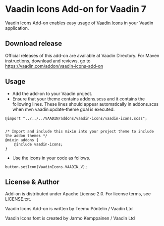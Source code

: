 # Vaadin Icons Add-on for Vaadin 7

Vaadin Icons Add-on enables easy usage of [Vaadin Icons](https://vaadin.com/font-icons) in your Vaadin application.

## Download release

Official releases of this add-on are available at Vaadin Directory. For Maven instructions, download and reviews, go to https://vaadin.com/addon/vaadin-icons-add-on

## Usage

* Add the add-on to your Vaadin project.
* Ensure that your theme contains addons.scss and it contains the following lines.
These lines should appear automatically in addons.scss when mvn vaadin:update-theme goal is executed.
```
@import "../../../VAADIN/addons/vaadin-icons/vaadin-icons.scss";


/* Import and include this mixin into your project theme to include the addon themes */
@mixin addons {
	@include vaadin-icons;
}
```
* Use the icons in your code as follows.
```
button.setIcon(VaadinIcons.VAADIN_V);
```


## License & Author

Add-on is distributed under Apache License 2.0. For license terms, see LICENSE.txt.

Vaadin Icons Add-on is written by Teemu Pöntelin / Vaadin Ltd

Vaadin Icons font is created by Jarmo Kemppainen / Vaadin Ltd
